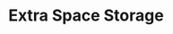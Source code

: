 ---
title: "Extra Space Storage"
url: /columbia/extra-space-storage-old-columbia-road/
shop: Mieten
---